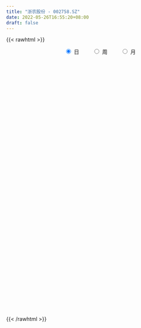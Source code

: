 ```yaml
---
title: "浙农股份 - 002758.SZ"
date: 2022-05-26T16:55:20+08:00
draft: false
---
```

{{< rawhtml >}}
    <div style="text-align: center">
        <label style="padding: 1rem;"><input style="margin-right: .5rem" type="radio" name="period" value="D" checked onclick="period_change(this)">日</label>
        <label style="padding: 1rem;"><input style="margin-right: .5rem" type="radio" name="period" value="W" onclick="period_change(this)">周</label>
        <label style="padding: 1rem;"><input style="margin-right: .5rem" type="radio" name="period" value="M" onclick="period_change(this)">月</label>
    </div>
    <div id="chart" style="height: 700px;"></div> 
    <script type="text/javascript">
        const D_v = [18778.76,11118.75,13529.25,14436.0,13490.98,14014.17,10384.17,12539.34,14719.59,11828.94,13927.94,13395.85,13827.97,14639.22,11335.96,14846.45,12091.5,9973.5,15945.08,88782.07,118888.2,46745.14,33089.63,24787.75,26919.25,24145.59,32121.93,28147.33,18639.57,15998.39,14614.0,12371.45,19962.18,16980.25,10426.4,11590.08,13397.0,12397.5,10372.83,13290.25,34579.99,22850.94,16666.0,16745.66,13263.0,9889.66,10604.36,11985.75,14143.06,17523.64,11101.25,16837.75,14225.62,10175.75,14435.5,18206.5,10240.5,10772.75,11567.5,9972.45,13176.25,13985.37,9116.5,8142.73,18538.5,12865.0,11255.0,9643.75,10078.5,9229.5,17425.5,13574.64,33331.81,21233.39,72172.57,42652.36,27157.58,32126.5,30038.55,23437.3,30818.55,35399.15,31123.1,25607.75,41651.52,24620.59,40399.18,28248.79,18794.43,21346.58,34744.78,40065.2,40411.65,17310.15,18825.86,12864.0,32944.44,23161.88,27012.75,25012.11,51007.86,34728.48,37867.2,22104.12,29507.5,30025.12,24515.0,17188.8,23979.0,28925.0,31100.25,22766.75,19714.87,17427.5,15588.25,16332.16,19044.0,22904.87,12065.37,15473.0,15353.25,15894.5,22072.0,18840.5,32048.75,23752.78,16056.53,14868.0,75869.67,29732.99,64631.21,32366.25,30650.6,24856.52,28572.0,26798.0,14049.0,28639.42,21395.55,14223.75,17312.12,33505.25,24260.25,39863.5,35805.75,18444.5,27352.5,35287.0,37271.12,23579.5,58888.0,58069.71,163613.28,83732.74,40696.02,57070.03,117545.69,117402.25,75756.96,49164.0,37277.5,36687.72,41491.25,29903.75,29141.36,24946.41,26855.95,57848.41,33131.17,32402.91,27725.75,16541.71,23450.58,24529.36,20107.52,65423.04,51462.66,32881.41,27760.5,40250.21,28156.36,27434.25,86143.02,60008.14,79283.47,322142.54,302159.77,503580.65,81994.9,753531.86,138670.27,150845.62,468070.67,429935.48,400314.98,563385.91,407320.36,264382.45,397371.28,275241.19,305605.29,274163.14,236175.25,188975.17,199027.62,152097.44,212610.77,474277.91,258158.44,187375.17,325362.19,296202.87,478256.04,349893.63,239717.49,194481.36,201817.93,160424.25,204074.31,282498.07,186786.95,251637.71,177301.51,164142.49,115857.74,148318.52,261777.56,254755.75,192503.81,154557.98,116878.39,121768.05,96260.75,103984.25,125846.65,114841.93,73090.38,101922.84,139821.74,96063.02,101459.4,238611.64,162751.62,85870.06,115404.13,99204.35,132495.77,185146.99,147176.06,81030.63]
const D_histogram = [0.0,0.0018826211,-0.0045580903,-0.0139914443,-0.0203834722,-0.0295037854,-0.0260041726,-0.0228619553,-0.0206817729,-0.0198035211,-0.0178595761,-0.0121754274,-0.0069252477,-0.0003238894,0.0017629772,0.003357431,0.0039712731,0.0026529035,-0.0017280043,0.0566609818,0.0510092,0.0328395165,0.0121687282,-0.0000793694,-0.0095969243,-0.0156058755,-0.0222560169,-0.0225269402,-0.0225630073,-0.0230367313,-0.0256219614,-0.0216786032,-0.0176296197,-0.0187919182,-0.0167350209,-0.0095391942,-0.0033069214,-0.0024649907,0.0000652737,0.002882787,0.0146605462,0.0237454702,0.021677737,0.0145932502,0.0066170089,0.0010375859,-0.0014730867,-0.003839885,-0.0085363887,-0.0246382784,-0.0310341837,-0.0475331415,-0.0476932509,-0.0413244508,-0.0311031329,-0.0119121165,-0.0008414743,0.0064755811,0.0084889232,0.0153494061,0.0171952411,0.0183147454,0.0195167469,0.0181102561,0.0202066795,0.0154082357,0.0122482364,0.0070620352,-0.0016910831,-0.0013681659,0.0071823315,0.0159578792,0.0294834972,0.0394665434,0.0491686008,0.0446721673,0.0377920549,0.0226724866,0.020360274,0.0197685021,0.0240700943,0.040092868,0.052320105,0.0556645632,0.0646264545,0.0605377342,0.0738725686,0.0685427962,0.0567429955,0.0477589092,0.0491980628,0.0506009597,0.0224361343,0.0046057389,-0.02943557,-0.0411534957,-0.0241316011,-0.0103551112,0.0026031667,0.0041525516,0.0048421438,0.0094128854,0.0225369629,0.0256046908,0.0368281826,0.0346223106,0.0246740743,0.0148055763,0.0029179283,-0.0198295905,-0.0526134441,-0.0541114859,-0.0479236821,-0.0537262789,-0.0538540591,-0.0439137649,-0.0395711746,-0.0465326914,-0.0511739389,-0.0546391256,-0.0494028761,-0.0369600987,-0.0256738537,-0.0233037483,-0.0017043484,0.00975938,0.0174379579,0.0184727486,0.0075888739,-0.0019158388,0.0186644484,0.026985736,0.0207438323,0.0241610563,0.0276546403,0.0175482059,0.0140854061,-0.0003801092,-0.0177918578,-0.0239715883,-0.0240090729,-0.0092910275,-0.0001147558,0.0165944452,0.0186042717,0.0169966436,0.014443554,0.0190569044,0.0272385901,0.0263168565,0.0203157901,0.0267156177,0.0826113636,0.1121667426,0.1240456741,0.1277689722,0.1635465061,0.1865342624,0.1583939469,0.1229342321,0.0768074049,0.0447447456,0.0262669128,0.0095544373,-0.0154080536,-0.0288815619,-0.0439545176,-0.0757322379,-0.0899764894,-0.1178063858,-0.1320024553,-0.1334171811,-0.1532459802,-0.1647205042,-0.1846598482,-0.1586608692,-0.1048699284,-0.0598528502,-0.017453099,0.0243141597,0.0353602868,0.0430839467,0.0737491301,0.0946818249,0.1216029683,0.2118541039,0.344881576,0.5058953253,0.6844293359,0.8662165894,0.7979464488,0.587468863,0.3537125721,0.2259415537,0.2263044196,0.1513673832,0.1285436489,-0.0189808025,-0.1954070296,-0.3272857421,-0.3833785571,-0.4755861636,-0.5462215915,-0.5549922089,-0.535387808,-0.4927005203,-0.3562498438,-0.2426759396,-0.2139353943,-0.1889698253,-0.1398067788,-0.0560377766,0.0719613988,0.0810485632,0.0570625509,0.0147505946,-0.0560085644,-0.1145956699,-0.1201014903,-0.0790110971,-0.09684289,-0.0713165681,-0.0491459321,-0.0837356205,-0.0906325244,-0.0847094235,-0.0421504721,-0.103208265,-0.1932280343,-0.3166628709,-0.3849261506,-0.3726716873,-0.3607973987,-0.3074800543,-0.2200703533,-0.1683414608,-0.1106721588,-0.0539649291,-0.0160266367,-0.0001009069,0.0286347475,0.086163962,0.0864143003,0.0754421588,0.0814517499,0.0893081879,0.111746681,0.0710563607,0.0814757778,0.0817164039]
const D_fast = [0.0,0.0023532764,-0.0052269576,-0.0181581727,-0.0296460686,-0.0461423281,-0.0491437585,-0.0517170301,-0.0547072909,-0.0587799193,-0.0613008684,-0.0586605765,-0.0551417087,-0.0486213227,-0.0460937118,-0.0436599003,-0.04205324,-0.0427083837,-0.0475212925,0.025032939,0.0321334572,0.0221736529,0.0045450466,-0.0077228933,-0.0196396793,-0.0295500994,-0.0417642451,-0.0476669034,-0.0533437223,-0.0595766291,-0.0685673495,-0.0700436422,-0.0704020636,-0.0762623417,-0.0783891996,-0.0735781715,-0.0681726289,-0.067946946,-0.0654003631,-0.061862153,-0.0464192573,-0.0313979658,-0.0280462648,-0.031482439,-0.0378044281,-0.0431244546,-0.0460033989,-0.0493301684,-0.0561607693,-0.0784222286,-0.0925766798,-0.120958923,-0.1330423452,-0.1370046577,-0.1345591231,-0.1183461358,-0.1074858622,-0.0985499115,-0.0944143386,-0.0837165042,-0.0775718589,-0.0718736683,-0.06579248,-0.0626714068,-0.0555233135,-0.0564696984,-0.0565676386,-0.059988331,-0.0691642201,-0.0691833444,-0.0588372641,-0.0460722466,-0.0251757543,-0.0053260722,0.0166681354,0.0233397438,0.025907645,0.0164561984,0.0192340543,0.0235844079,0.0339035237,0.0599495144,0.0852567776,0.1025173767,0.1276358816,0.1386815948,0.1704845713,0.1822904979,0.1846764462,0.1876320872,0.2013707565,0.2154238933,0.1928681014,0.1761891408,0.1347889393,0.1127826397,0.1237716341,0.1349593462,0.1485684158,0.1511559385,0.1530560667,0.1599800296,0.1787383478,0.1882072484,0.208637786,0.2150874916,0.2113077739,0.20514067,0.193982504,0.1662775876,0.1203403729,0.1053144597,0.099521343,0.0802871764,0.0666958815,0.0656577344,0.060107531,0.0415128414,0.0240781092,0.0069531411,-0.0001613284,0.0030414244,0.0079092058,0.0044533742,0.025626687,0.0395302604,0.0515683278,0.0572213056,0.0482346495,0.038250977,0.0634973763,0.0785650979,0.0775091522,0.0869666404,0.0973738844,0.0916545015,0.0917130533,0.0771525106,0.0552927976,0.0431201701,0.0370804172,0.0494757058,0.0586232885,0.0794811007,0.0861419952,0.088783528,0.0898413268,0.0992189034,0.1142102366,0.1198677172,0.1189455983,0.1320243303,0.2085729171,0.2661699818,0.3090603318,0.344725873,0.4213900334,0.4910113553,0.5024695265,0.4977433698,0.4708183938,0.4499419209,0.4380308163,0.42370695,0.3948924458,0.374198547,0.348136962,0.2974261821,0.2606878083,0.2034063154,0.1562096322,0.121440611,0.0633003169,0.0106456668,-0.0554586393,-0.0691248775,-0.0415514188,-0.0114975532,0.0265389233,0.074384722,0.0942709207,0.1127655673,0.1618680333,0.2064711843,0.2637930697,0.4070077313,0.6262555975,0.9137431781,1.2633845227,1.6617259235,1.7929423951,1.729332025,1.5840038772,1.5127182471,1.5696572179,1.5325620273,1.5418742053,1.3896045532,1.1643265688,0.9506264207,0.7986889665,0.587584819,0.3803939933,0.2328753236,0.1186327725,0.0381449302,0.0855331457,0.138438065,0.1136947617,0.0914178744,0.1056292263,0.1753887842,0.3213783093,0.3507276146,0.34100724,0.3023829323,0.2176216322,0.1303856093,0.0948544163,0.1161920352,0.0741495198,0.0818466997,0.0917308527,0.0362072591,0.0066522242,-0.0086020308,0.0234193025,-0.0634405566,-0.2017673345,-0.4043678888,-0.5688627062,-0.6497761647,-0.7281012258,-0.751653895,-0.7192617823,-0.7096182549,-0.6796169927,-0.6364009953,-0.602469362,-0.5865688589,-0.5506745176,-0.4716043127,-0.4497503993,-0.4418620011,-0.4154894726,-0.3853059875,-0.3349308242,-0.3578570544,-0.3270686928,-0.3063989657]
const D_slow = [0.0,0.0004706553,-0.0006688673,-0.0041667284,-0.0092625964,-0.0166385428,-0.0231395859,-0.0288550747,-0.034025518,-0.0389763982,-0.0434412923,-0.0464851491,-0.048216461,-0.0482974334,-0.0478566891,-0.0470173313,-0.046024513,-0.0453612872,-0.0457932882,-0.0316280428,-0.0188757428,-0.0106658637,-0.0076236816,-0.007643524,-0.010042755,-0.0139442239,-0.0195082281,-0.0251399632,-0.030780715,-0.0365398978,-0.0429453882,-0.048365039,-0.0527724439,-0.0574704235,-0.0616541787,-0.0640389772,-0.0648657076,-0.0654819553,-0.0654656368,-0.0647449401,-0.0610798035,-0.055143436,-0.0497240017,-0.0460756892,-0.044421437,-0.0441620405,-0.0445303122,-0.0454902834,-0.0476243806,-0.0537839502,-0.0615424961,-0.0734257815,-0.0853490942,-0.0956802069,-0.1034559902,-0.1064340193,-0.1066443879,-0.1050254926,-0.1029032618,-0.0990659103,-0.0947671,-0.0901884137,-0.0853092269,-0.0807816629,-0.075729993,-0.0718779341,-0.068815875,-0.0670503662,-0.067473137,-0.0678151785,-0.0660195956,-0.0620301258,-0.0546592515,-0.0447926156,-0.0325004654,-0.0213324236,-0.0118844099,-0.0062162882,-0.0011262197,0.0038159058,0.0098334294,0.0198566464,0.0329366726,0.0468528134,0.0630094271,0.0781438606,0.0966120027,0.1137477018,0.1279334507,0.139873178,0.1521726937,0.1648229336,0.1704319672,0.1715834019,0.1642245094,0.1539361355,0.1479032352,0.1453144574,0.1459652491,0.147003387,0.1482139229,0.1505671443,0.156201385,0.1626025577,0.1718096033,0.180465181,0.1866336996,0.1903350936,0.1910645757,0.1861071781,0.1729538171,0.1594259456,0.1474450251,0.1340134553,0.1205499406,0.1095714993,0.0996787057,0.0880455328,0.0752520481,0.0615922667,0.0492415477,0.040001523,0.0335830596,0.0277571225,0.0273310354,0.0297708804,0.0341303699,0.038748557,0.0406457755,0.0401668158,0.0448329279,0.0515793619,0.05676532,0.062805584,0.0697192441,0.0741062956,0.0776276471,0.0775326198,0.0730846554,0.0670917583,0.0610894901,0.0587667332,0.0587380443,0.0628866556,0.0675377235,0.0717868844,0.0753977729,0.080161999,0.0869716465,0.0935508606,0.0986298082,0.1053087126,0.1259615535,0.1540032392,0.1850146577,0.2169569007,0.2578435273,0.3044770929,0.3440755796,0.3748091376,0.3940109889,0.4051971753,0.4117639035,0.4141525128,0.4103004994,0.4030801089,0.3920914795,0.37315842,0.3506642977,0.3212127012,0.2882120874,0.2548577921,0.2165462971,0.175366171,0.129201209,0.0895359917,0.0633185096,0.048355297,0.0439920223,0.0500705622,0.0589106339,0.0696816206,0.0881189031,0.1117893594,0.1421901014,0.1951536274,0.2813740214,0.4078478528,0.5789551867,0.7955093341,0.9949959463,1.141863162,1.2302913051,1.2867766935,1.3433527984,1.3811946442,1.4133305564,1.4085853558,1.3597335984,1.2779121628,1.1820675236,1.0631709827,0.9266155848,0.7878675326,0.6540205806,0.5308454505,0.4417829895,0.3811140046,0.327630156,0.2803876997,0.245436005,0.2314265609,0.2494169106,0.2696790514,0.2839446891,0.2876323377,0.2736301966,0.2449812792,0.2149559066,0.1952031323,0.1709924098,0.1531632678,0.1408767848,0.1199428796,0.0972847485,0.0761073927,0.0655697746,0.0397677084,-0.0085393002,-0.0877050179,-0.1839365556,-0.2771044774,-0.3673038271,-0.4441738407,-0.499191429,-0.5412767942,-0.5689448339,-0.5824360662,-0.5864427253,-0.586467952,-0.5793092652,-0.5577682747,-0.5361646996,-0.5173041599,-0.4969412224,-0.4746141755,-0.4466775052,-0.428913415,-0.4085444706,-0.3881153696]
const D_data = [['2021-05-17', 9.8862, 9.8076, 9.7782, 9.9745],['2021-05-18', 9.8076, 9.8371, 9.7389, 9.896],['2021-05-19', 9.8174, 9.7193, 9.7193, 9.8273],['2021-05-20', 9.6702, 9.6309, 9.6211, 9.7193],['2021-05-21', 9.6309, 9.6113, 9.5426, 9.6898],['2021-05-24', 9.6996, 9.5131, 9.4444, 9.6996],['2021-05-25', 9.5524, 9.6309, 9.5327, 9.6309],['2021-05-26', 9.6015, 9.6211, 9.572, 9.6702],['2021-05-27', 9.6211, 9.6015, 9.5818, 9.6407],['2021-05-28', 9.6015, 9.572, 9.5426, 9.6309],['2021-05-31', 9.6604, 9.572, 9.5131, 9.6604],['2021-06-01', 9.572, 9.6211, 9.5229, 9.6505],['2021-06-02', 9.6505, 9.6309, 9.5916, 9.6604],['2021-06-03', 9.6211, 9.6702, 9.6113, 9.6898],['2021-06-04', 9.6702, 9.6309, 9.572, 9.68],['2021-06-07', 9.72, 9.63, 9.61, 9.72],['2021-06-08', 9.65, 9.62, 9.6, 9.69],['2021-06-09', 9.61, 9.59, 9.59, 9.64],['2021-06-10', 9.6, 9.53, 9.5, 9.62],['2021-06-11', 10.01, 10.48, 10.0, 10.48],['2021-06-15', 10.74, 9.86, 9.82, 10.74],['2021-06-16', 9.78, 9.67, 9.61, 9.87],['2021-06-17', 9.65, 9.55, 9.54, 9.7],['2021-06-18', 9.55, 9.57, 9.46, 9.65],['2021-06-21', 9.57, 9.54, 9.5, 9.66],['2021-06-22', 9.5, 9.53, 9.48, 9.62],['2021-06-23', 9.55, 9.47, 9.39, 9.57],['2021-06-24', 9.46, 9.51, 9.37, 9.53],['2021-06-25', 9.5, 9.49, 9.4, 9.51],['2021-06-28', 9.48, 9.46, 9.44, 9.51],['2021-06-29', 9.45, 9.4, 9.37, 9.48],['2021-06-30', 9.44, 9.46, 9.4, 9.48],['2021-07-01', 9.47, 9.46, 9.38, 9.53],['2021-07-02', 9.41, 9.38, 9.36, 9.51],['2021-07-05', 9.38, 9.4, 9.35, 9.44],['2021-07-06', 9.36, 9.47, 9.36, 9.47],['2021-07-07', 9.46, 9.48, 9.44, 9.51],['2021-07-08', 9.5, 9.42, 9.39, 9.5],['2021-07-09', 9.38, 9.44, 9.35, 9.46],['2021-07-12', 9.43, 9.45, 9.39, 9.48],['2021-07-13', 9.56, 9.6, 9.54, 9.75],['2021-07-14', 9.52, 9.63, 9.45, 9.63],['2021-07-15', 9.62, 9.52, 9.51, 9.67],['2021-07-16', 9.53, 9.44, 9.42, 9.59],['2021-07-19', 9.47, 9.39, 9.37, 9.48],['2021-07-20', 9.38, 9.38, 9.34, 9.42],['2021-07-21', 9.36, 9.39, 9.36, 9.45],['2021-07-22', 9.39, 9.37, 9.33, 9.4],['2021-07-23', 9.37, 9.31, 9.3, 9.42],['2021-07-26', 9.33, 9.09, 9.04, 9.36],['2021-07-27', 9.1, 9.12, 9.08, 9.33],['2021-07-28', 9.1, 8.89, 8.76, 9.12],['2021-07-29', 8.89, 9.0, 8.88, 9.09],['2021-07-30', 9.0, 9.05, 8.89, 9.08],['2021-08-02', 9.06, 9.1, 8.97, 9.18],['2021-08-03', 9.12, 9.26, 9.11, 9.34],['2021-08-04', 9.35, 9.22, 9.19, 9.35],['2021-08-05', 9.25, 9.21, 9.15, 9.28],['2021-08-06', 9.21, 9.16, 9.04, 9.27],['2021-08-09', 9.16, 9.24, 9.12, 9.28],['2021-08-10', 9.28, 9.2, 9.17, 9.28],['2021-08-11', 9.19, 9.2, 9.15, 9.26],['2021-08-12', 9.19, 9.21, 9.1, 9.26],['2021-08-13', 9.21, 9.18, 9.13, 9.24],['2021-08-16', 9.2, 9.23, 9.11, 9.39],['2021-08-17', 9.23, 9.14, 9.13, 9.29],['2021-08-18', 9.24, 9.14, 8.93, 9.25],['2021-08-19', 9.08, 9.09, 9.06, 9.2],['2021-08-20', 9.06, 9.0, 8.97, 9.15],['2021-08-23', 9.02, 9.08, 8.98, 9.12],['2021-08-24', 9.09, 9.2, 9.08, 9.23],['2021-08-25', 9.2, 9.25, 9.18, 9.35],['2021-08-26', 9.26, 9.38, 9.18, 9.46],['2021-08-27', 9.48, 9.42, 9.36, 9.48],['2021-08-30', 9.55, 9.5, 9.32, 10.25],['2021-08-31', 9.48, 9.37, 9.32, 9.7],['2021-09-01', 9.4, 9.34, 9.25, 9.41],['2021-09-02', 9.36, 9.2, 9.19, 9.39],['2021-09-03', 9.25, 9.33, 9.21, 9.36],['2021-09-06', 9.35, 9.36, 9.26, 9.43],['2021-09-07', 9.36, 9.45, 9.3, 9.48],['2021-09-08', 9.46, 9.68, 9.42, 9.72],['2021-09-09', 9.69, 9.75, 9.66, 9.83],['2021-09-10', 9.71, 9.73, 9.64, 9.79],['2021-09-13', 9.73, 9.89, 9.73, 10.09],['2021-09-14', 9.89, 9.8, 9.77, 9.98],['2021-09-15', 9.8, 10.11, 9.7, 10.18],['2021-09-16', 10.09, 9.97, 9.9, 10.22],['2021-09-17', 10.09, 9.91, 9.8, 10.09],['2021-09-22', 9.81, 9.95, 9.78, 10.07],['2021-09-23', 9.95, 10.12, 9.95, 10.18],['2021-09-24', 10.18, 10.19, 9.94, 10.28],['2021-09-27', 10.1, 9.8, 9.66, 10.22],['2021-09-28', 9.79, 9.84, 9.7, 9.92],['2021-09-29', 9.83, 9.51, 9.51, 9.88],['2021-09-30', 9.51, 9.66, 9.51, 9.72],['2021-10-08', 9.67, 10.03, 9.66, 10.08],['2021-10-11', 10.12, 10.08, 9.93, 10.15],['2021-10-12', 10.07, 10.16, 9.96, 10.2],['2021-10-13', 9.96, 10.08, 9.93, 10.12],['2021-10-14', 10.38, 10.1, 10.09, 10.49],['2021-10-15', 10.05, 10.19, 9.98, 10.42],['2021-10-18', 10.08, 10.38, 10.03, 10.44],['2021-10-19', 10.36, 10.34, 10.26, 10.43],['2021-10-20', 10.34, 10.53, 10.27, 10.53],['2021-10-21', 10.49, 10.44, 10.34, 10.62],['2021-10-22', 10.45, 10.36, 10.25, 10.51],['2021-10-25', 10.38, 10.35, 10.17, 10.39],['2021-10-26', 10.45, 10.3, 10.19, 10.45],['2021-10-27', 10.3, 10.09, 10.0, 10.34],['2021-10-28', 10.12, 9.81, 9.74, 10.25],['2021-10-29', 9.81, 10.09, 9.79, 10.1],['2021-11-01', 10.12, 10.18, 10.04, 10.27],['2021-11-02', 10.25, 10.01, 9.9, 10.27],['2021-11-03', 10.11, 10.04, 9.98, 10.15],['2021-11-04', 10.09, 10.17, 10.03, 10.2],['2021-11-05', 10.09, 10.12, 9.99, 10.24],['2021-11-08', 10.11, 9.95, 9.8, 10.18],['2021-11-09', 9.94, 9.92, 9.86, 10.0],['2021-11-10', 9.92, 9.88, 9.79, 9.94],['2021-11-11', 9.88, 9.96, 9.83, 9.98],['2021-11-12', 9.95, 10.07, 9.92, 10.08],['2021-11-15', 10.06, 10.1, 9.97, 10.15],['2021-11-16', 10.13, 10.01, 9.94, 10.14],['2021-11-17', 9.97, 10.31, 9.92, 10.31],['2021-11-18', 10.32, 10.28, 10.21, 10.37],['2021-11-19', 10.23, 10.3, 10.21, 10.35],['2021-11-22', 10.3, 10.26, 10.2, 10.35],['2021-11-23', 10.37, 10.1, 10.08, 10.88],['2021-11-24', 10.05, 10.07, 10.0, 10.18],['2021-11-25', 10.1, 10.49, 9.99, 10.55],['2021-11-26', 10.54, 10.44, 10.4, 10.57],['2021-11-29', 10.37, 10.29, 10.25, 10.48],['2021-11-30', 10.27, 10.43, 10.24, 10.46],['2021-12-01', 10.43, 10.48, 10.32, 10.53],['2021-12-02', 10.52, 10.32, 10.3, 10.52],['2021-12-03', 10.26, 10.39, 10.25, 10.4],['2021-12-06', 10.34, 10.22, 10.15, 10.43],['2021-12-07', 10.25, 10.1, 10.03, 10.27],['2021-12-08', 10.2, 10.17, 10.03, 10.23],['2021-12-09', 10.2, 10.22, 10.12, 10.29],['2021-12-10', 10.2, 10.44, 10.14, 10.48],['2021-12-13', 10.45, 10.44, 10.4, 10.53],['2021-12-14', 10.47, 10.62, 10.4, 10.71],['2021-12-15', 10.68, 10.51, 10.46, 10.77],['2021-12-16', 10.47, 10.49, 10.41, 10.59],['2021-12-17', 10.49, 10.49, 10.4, 10.64],['2021-12-20', 10.49, 10.61, 10.44, 10.68],['2021-12-21', 10.59, 10.72, 10.54, 10.75],['2021-12-22', 10.7, 10.66, 10.63, 10.79],['2021-12-23', 10.69, 10.61, 10.58, 10.98],['2021-12-24', 10.95, 10.8, 10.53, 10.97],['2021-12-27', 10.76, 11.65, 10.76, 11.8],['2021-12-28', 11.66, 11.65, 11.51, 11.78],['2021-12-29', 11.7, 11.66, 11.53, 11.73],['2021-12-30', 11.66, 11.73, 11.6, 11.99],['2021-12-31', 11.83, 12.39, 11.64, 12.47],['2022-01-04', 12.75, 12.57, 12.1, 12.9],['2022-01-05', 12.34, 12.1, 11.98, 12.65],['2022-01-06', 12.17, 12.0, 11.92, 12.35],['2022-01-07', 11.98, 11.78, 11.72, 12.08],['2022-01-10', 11.77, 11.85, 11.7, 11.97],['2022-01-11', 11.88, 11.97, 11.85, 12.09],['2022-01-12', 12.09, 11.97, 11.9, 12.17],['2022-01-13', 11.98, 11.81, 11.71, 12.09],['2022-01-14', 11.71, 11.89, 11.71, 11.99],['2022-01-17', 11.89, 11.82, 11.8, 12.19],['2022-01-18', 11.89, 11.49, 11.44, 11.92],['2022-01-19', 11.54, 11.57, 11.34, 11.62],['2022-01-20', 11.61, 11.25, 11.22, 11.62],['2022-01-21', 11.24, 11.25, 11.0, 11.38],['2022-01-24', 11.17, 11.3, 11.1, 11.39],['2022-01-25', 11.22, 10.93, 10.91, 11.36],['2022-01-26', 10.92, 10.85, 10.74, 11.02],['2022-01-27', 10.88, 10.54, 10.5, 10.88],['2022-01-28', 11.04, 11.01, 10.59, 11.25],['2022-02-07', 11.14, 11.48, 11.12, 11.63],['2022-02-08', 11.54, 11.58, 11.31, 11.6],['2022-02-09', 11.58, 11.76, 11.47, 11.8],['2022-02-10', 11.76, 11.99, 11.7, 12.18],['2022-02-11', 11.9, 11.78, 11.67, 11.95],['2022-02-14', 11.86, 11.83, 11.78, 12.09],['2022-02-15', 11.84, 12.28, 11.68, 12.9],['2022-02-16', 12.3, 12.38, 11.91, 12.46],['2022-02-17', 12.25, 12.69, 12.22, 13.3],['2022-02-18', 12.53, 13.96, 12.4, 13.96],['2022-02-21', 13.27, 15.36, 13.26, 15.36],['2022-02-22', 16.1, 16.9, 15.42, 16.9],['2022-02-23', 18.59, 18.59, 18.59, 18.59],['2022-02-24', 18.62, 20.33, 18.31, 20.45],['2022-02-25', 18.3, 18.3, 18.3, 18.87],['2022-02-28', 16.47, 16.47, 16.47, 17.0],['2022-03-01', 15.01, 15.52, 15.01, 15.96],['2022-03-02', 15.11, 16.28, 15.07, 16.87],['2022-03-03', 16.16, 17.91, 16.02, 17.91],['2022-03-04', 18.3, 17.11, 16.85, 19.45],['2022-03-07', 17.0, 17.81, 16.7, 18.32],['2022-03-08', 16.95, 16.03, 16.03, 16.95],['2022-03-09', 15.2, 14.9, 14.43, 15.69],['2022-03-10', 15.0, 14.6, 14.16, 15.0],['2022-03-11', 14.6, 14.93, 14.33, 15.43],['2022-03-14', 14.5, 13.89, 13.8, 15.1],['2022-03-15', 13.61, 13.45, 13.27, 14.09],['2022-03-16', 13.65, 13.69, 13.05, 13.8],['2022-03-17', 13.64, 13.74, 13.6, 14.07],['2022-03-18', 13.78, 13.87, 13.68, 14.19],['2022-03-21', 14.52, 15.26, 14.52, 15.26],['2022-03-22', 15.98, 15.47, 14.78, 16.48],['2022-03-23', 15.15, 14.66, 14.58, 15.3],['2022-03-24', 14.85, 14.64, 14.56, 15.21],['2022-03-25', 14.78, 15.05, 14.56, 15.96],['2022-03-28', 15.0, 15.8, 14.98, 16.15],['2022-03-29', 15.66, 16.97, 15.08, 17.38],['2022-03-30', 16.08, 15.95, 15.61, 16.38],['2022-03-31', 15.88, 15.59, 15.23, 16.04],['2022-04-01', 15.86, 15.25, 15.25, 16.04],['2022-04-06', 14.91, 14.61, 14.22, 14.91],['2022-04-07', 14.62, 14.38, 14.28, 14.87],['2022-04-08', 14.35, 14.81, 13.93, 14.97],['2022-04-11', 14.98, 15.44, 14.83, 15.99],['2022-04-12', 15.01, 14.72, 14.41, 15.05],['2022-04-13', 14.62, 15.24, 14.43, 15.72],['2022-04-14', 15.35, 15.3, 14.44, 15.4],['2022-04-15', 15.3, 14.52, 14.48, 15.3],['2022-04-18', 14.29, 14.7, 13.71, 14.78],['2022-04-19', 14.55, 14.8, 14.33, 15.18],['2022-04-20', 14.76, 15.35, 14.63, 15.7],['2022-04-21', 15.36, 13.95, 13.9, 15.9],['2022-04-22', 13.44, 13.06, 12.86, 13.61],['2022-04-25', 12.79, 11.85, 11.8, 12.9],['2022-04-26', 11.85, 11.72, 11.58, 12.29],['2022-04-27', 11.8, 12.24, 11.33, 12.24],['2022-04-28', 12.17, 11.96, 11.62, 12.41],['2022-04-29', 12.0, 12.33, 11.91, 12.37],['2022-05-05', 12.35, 12.86, 12.15, 13.03],['2022-05-06', 12.5, 12.56, 12.39, 13.02],['2022-05-09', 12.45, 12.74, 12.35, 12.81],['2022-05-10', 12.61, 12.89, 12.21, 12.91],['2022-05-11', 12.9, 12.8, 12.71, 13.15],['2022-05-12', 12.83, 12.58, 12.32, 12.96],['2022-05-13', 12.62, 12.79, 12.52, 12.87],['2022-05-16', 13.24, 13.35, 12.82, 13.49],['2022-05-17', 13.36, 12.78, 12.51, 13.38],['2022-05-18', 12.53, 12.6, 12.49, 12.8],['2022-05-19', 12.33, 12.79, 12.26, 12.9],['2022-05-20', 12.78, 12.85, 12.71, 12.9],['2022-05-23', 12.86, 13.13, 12.81, 13.32],['2022-05-24', 13.3, 12.3, 12.3, 13.43],['2022-05-25', 12.22, 12.86, 12.21, 13.09],['2022-05-26', 12.92, 12.77, 12.53, 13.07]]
const W_v = [63310.18,68935.35,237513.09,103611.12,81576.62,81747.08,69952.93,76361.83,132310.31,80191.02,81470.85,74382.85,46355.81,53813.39,108111.66,56539.42,53852.32,55537.7,56929.67,52733.79,64568.24,40878.68,33822.09,27693.94,52248.91,64945.46,90687.09,83304.74,56720.18,74313.14,78457.59,97348.54,33708.08,21864.25,68910.51,125786.33,77678.68,94833.45,222564.17,406530.36,371253.8199999999,193689.64,136235.92,114072.63,341498.89,225094.68,209525.82,1160424.3600000001,509302.5499999999,492370.58,212698.54,171898.83,174047.34,310987.72,152958.7,204025.62,92968.86,75975.85,72334.24,60670.46,66441.94,78054.99,54496.46,55152.85,37977.68,134531.6,139059.26,94572.09,86304.65,90844.24,119905.73,131261.19,69885.73,94909.69,58158.13,53012.07,48693.45,25920.46,40168.52,41111.17,77847.66,55812.81,80758.28,128841.65,434842.13,232761.9,326601.26,134513.28,146509.47,167535.13,722170.21,123358.28,274123.65,177052.22,123373.23,122459.46,63082.25,79060.0,84066.18,95627.8,86632.92,97768.45,68021.96,46786.6,100090.25,58620.16,48115.76,71728.2,120078.33,593833.25,232149.24,885400.3300000001,557408.63,40323.84,249246.12,205650.28,175742.49,181930.38,104917.53,90420.0,140307.85,86738.32,79218.19,104286.41,128906.85,122600.25,119812.27,127912.95,124823.89,190370.56,301336.58,146838.56,203367.74,311254.53,282193.32,223667.57,99091.26,104808.63,62947.2,60779.04,149596.81,152314.95,61492.78,52999.51,141102.34,178884.85,163347.9,298734.43,354672.85,220799.66,78755.82,135112.26,328095.91,383572.19,167713.51,165712.99,198703.43,94856.19,83673.74,172695.85,367769.91,142927.49,62074.25,70546.27,46030.28,10849.45,70215.46,79974.51,114749.54,66044.66,72805.3,128726.76,174536.3,101282.33,65450.24,196048.96,111471.23,70789.14,205497.85,210731.35,62500.76,65767.04,72567.45,34173.67,33325.39,110669.08,61453.5,63087.09,58497.5,50078.21,42976.85,29037.23,99917.02,109331.51,327003.71,72773.94,107190.86,71353.74,63486.21,67126.94,141638.6,223510.72,129973.67,79926.27,58183.81,104132.84,59885.83,69864.01,65222.75,54393.3,62380.75,94794.84,204147.56,146385.85,153714.51,96156.56,89411.66,32944.44,160923.08,144018.94,123959.8,88106.78,81690.99,112770.56,217468.12,124926.12,115076.09,145726.5,213095.33,462657.7600000001,279600.71,162170.49,177964.19,150052.21,180511.14,575011.4199999999,1779937.4500000002,2012552.6600000001,1649920.5700000001,1050438.6200000001,1457784.4799999997,1558551.3900000001,566316.49,1062366.73,973213.3800000001,593449.4199999999,240688.58,512357.38,701841.7999999999,545849.45]
const W_histogram = [0.0,0.0128528775,0.0098034695,-0.0795483785,-0.1208503808,-0.1387784707,-0.1493580696,-0.1128404061,-0.0698646655,-0.0218842667,0.0065820947,0.0139711487,0.0120059486,-0.0024730434,0.0371512058,0.021649489,-0.0062300072,-0.0697608557,-0.0695550697,-0.116733907,-0.1957744519,-0.2192240285,-0.2232300026,-0.2131050181,-0.2516805601,-0.2453816332,-0.1942047912,-0.164862333,-0.1497614013,-0.1305715348,-0.1866125248,-0.2631948943,-0.2776851611,-0.2506394974,-0.1861662095,-0.0969137142,-0.0345148066,-0.0208958346,0.1456347664,0.2215198047,0.2844425515,0.2465874159,0.2234553869,0.1815049775,0.2089214054,0.2260950548,0.2693394666,0.2995338469,0.3044902483,0.2606121616,0.1483796579,0.0931716632,0.0245992289,0.0504444491,0.0606405991,0.0400104327,-0.0297811095,-0.0631546273,-0.122364949,-0.1376653419,-0.1385146698,-0.1435009957,-0.1375496303,-0.1148749982,-0.1029904359,-0.0939430788,-0.1504327643,-0.1552998659,-0.1241258191,-0.0908201745,-0.0077801032,0.0429062948,0.0785810607,0.0892299586,0.0698702679,0.0572229208,0.0382110393,0.0432484234,0.0562129637,0.0671735622,0.0699856678,0.0612251245,0.0979250688,0.1326175153,0.2705765015,0.309448229,0.4042969499,0.4334022081,0.4588582914,0.5406820756,0.4359214463,0.3185797557,0.2370107996,0.1421344411,0.0448049455,-0.010229027,-0.0907087447,-0.1368970384,-0.1515517266,-0.162750344,-0.1571358833,-0.1521194859,-0.162327533,-0.1606363427,-0.1524602996,-0.1527388527,-0.1536014934,-0.1301714432,-0.1048848224,-0.0179306247,0.0533868045,0.2311160876,0.1925717987,0.1401323862,0.1585561421,0.1223954393,0.1363848781,0.0998807486,0.0489665519,0.0083809967,-0.0074509103,-0.0249620467,-0.0462841687,-0.0625494886,-0.0541199426,-0.037371927,-0.0130885343,-0.0008840038,-0.008088037,-0.0077752023,-0.0139432367,-0.0499515696,-0.023649108,-0.0137401255,0.0308182627,-0.0309879636,-0.0671762705,-0.081530651,-0.0887219291,-0.0852475105,-0.0489489266,-0.0336838996,-0.0285924107,-0.0145204883,0.0194025691,0.0210152657,0.0557551271,0.1615577767,0.1531178008,0.1201615392,0.0638859702,0.0283840595,0.0477893077,0.0372142907,0.0189625515,0.0218739552,0.0058940266,-0.0167180889,-0.0334887335,-0.0443917587,-0.0390359651,-0.0637842677,-0.0746304191,-0.0866754686,-0.119319915,-0.1234148273,-0.1009827433,-0.0778988785,-0.0410353904,-0.0236860412,-0.0150326173,0.0196981273,0.0338211407,0.041734293,0.0276954258,0.0544579105,0.0413598292,0.0326903301,0.0133919267,-0.0404073937,-0.0941245726,-0.1334832133,-0.146432897,-0.1599926346,-0.1465408582,-0.1278065374,-0.1077092152,-0.1145030698,-0.1074637891,-0.0899956251,-0.0767271859,-0.062227456,-0.0400501453,0.0040305426,-0.0100222343,-0.0409581261,-0.0462994264,-0.0634076509,-0.0711889406,-0.0662872316,-0.0031132205,-0.0189815021,-0.0305481963,-0.0406572981,-0.0383812042,-0.0322032076,-0.0321263334,-0.0441006283,-0.0392876003,-0.0298589557,-0.0307270755,0.0003571322,0.0172911316,0.0556995917,0.091387556,0.12967302,0.1155917003,0.1265985019,0.139062804,0.1521084643,0.1364081755,0.1223479152,0.1046683863,0.1032775455,0.1061900688,0.0992797933,0.0927305136,0.0865394715,0.0972928621,0.1995678439,0.2129916465,0.2154848204,0.1626418103,0.1030416419,0.1065515447,0.239173676,0.5830696082,0.6871196582,0.5706389085,0.3922150211,0.3263772798,0.2712724865,0.1843219916,0.091121859,-0.0759840722,-0.2338926796,-0.3159607064,-0.3454710467,-0.3505538709,-0.3481950409]
const W_fast = [0.0,0.0160660969,0.0154675563,-0.0937713864,-0.1652859839,-0.2179086914,-0.2658278077,-0.2575202457,-0.2320106716,-0.1895013395,-0.1593894543,-0.1485076132,-0.1474713261,-0.1625685789,-0.1136565283,-0.1237458729,-0.1531828708,-0.2341539333,-0.2513369147,-0.3276992287,-0.4556833867,-0.5339389704,-0.5937524452,-0.6369037152,-0.7383993972,-0.7934458786,-0.7908202344,-0.8026933595,-0.8250327781,-0.8384857953,-0.9411799165,-1.0835610095,-1.1674725667,-1.2030867773,-1.1851550418,-1.120130975,-1.0663607691,-1.0579657557,-0.8550264631,-0.7237614736,-0.589728089,-0.5659363707,-0.5332045529,-0.5297787179,-0.4501319387,-0.3764345255,-0.2658552471,-0.160777405,-0.0796984415,-0.0584234879,-0.1335610771,-0.165476156,-0.2278987831,-0.1894424506,-0.1640861508,-0.1747137091,-0.2519505287,-0.3011127033,-0.3909142622,-0.4406309906,-0.4761089859,-0.5169705607,-0.545406603,-0.5514507204,-0.5653137671,-0.5797521796,-0.6738500563,-0.7175421243,-0.7173995323,-0.7067989313,-0.6257038858,-0.5642909141,-0.5089708831,-0.4760144954,-0.4779066192,-0.4762482361,-0.4857073578,-0.4698578679,-0.4428400867,-0.4150860975,-0.394777575,-0.3882318372,-0.3270506256,-0.2592038003,-0.0536006888,0.062633096,0.2585560544,0.3960118645,0.5361825207,0.7531768238,0.7573965561,0.7196998044,0.6973835482,0.6380408,0.5519125408,0.4943213116,0.3911644077,0.3107518544,0.2582092345,0.2063230311,0.1726535209,0.1396400469,0.0888501166,0.0503822212,0.0204431894,-0.0180200769,-0.0572830909,-0.0663959015,-0.0673304864,0.0151410553,0.0998051855,0.3353134906,0.3449121513,0.3275058354,0.3855686268,0.3800067838,0.4280924421,0.4165584998,0.3778859411,0.339395635,0.3217010005,0.2979493524,0.2650561882,0.2331534961,0.2280530565,0.2354580904,0.2564693495,0.268452879,0.2592268365,0.2575958707,0.2479420271,0.1994458018,0.2198359864,0.2263099376,0.2785728914,0.2090196742,0.1560372997,0.1213002565,0.091928496,0.074091037,0.0981523893,0.1049964414,0.1029398277,0.113381628,0.1521553276,0.1590218407,0.2077004838,0.3538925776,0.3837320519,0.3808161751,0.3405120986,0.3121062028,0.3434587779,0.3421873336,0.3286762323,0.3370561247,0.3225497028,0.2957580651,0.2706152371,0.2486142723,0.2442110745,0.2035167051,0.1740129489,0.1402990322,0.0778246071,0.042875988,0.0400623862,0.0436715314,0.0702761718,0.0817040107,0.0865992803,0.1262545568,0.1488328553,0.1671795809,0.1600645702,0.2004415324,0.1976834085,0.1971864919,0.1812360701,0.1173349013,0.0400865793,-0.0326428648,-0.0822007727,-0.1357586689,-0.1589421071,-0.1721594206,-0.1789894022,-0.2144090243,-0.2342356908,-0.2392664331,-0.2451797904,-0.2462369245,-0.2340721501,-0.1889838266,-0.205542162,-0.2467175853,-0.2636337422,-0.2965938795,-0.3221724043,-0.3338425033,-0.2714467973,-0.2920604544,-0.3112641977,-0.331537624,-0.3388568312,-0.3407296364,-0.3486843456,-0.3716837975,-0.3766926696,-0.374728764,-0.3832786526,-0.3521051619,-0.3308483796,-0.2785150216,-0.2199801682,-0.1492764493,-0.1344598438,-0.0918034168,-0.0445734138,0.0064993626,0.0249011178,0.0414278362,0.0499154039,0.0743439494,0.1038039899,0.1217136628,0.1383470115,0.1537908373,0.1888674434,0.3410343862,0.4077061004,0.4640704794,0.4518879219,0.418048164,0.448195953,0.6406115033,1.1302748375,1.4061048021,1.4322837795,1.3519136474,1.367670226,1.3803835543,1.3395135573,1.2690938895,1.0829919402,0.8666101629,0.7055519595,0.5896738576,0.4969525657,0.4122626353]
const W_slow = [0.0,0.0032132194,0.0056640868,-0.0142230079,-0.0444356031,-0.0791302208,-0.1164697381,-0.1446798397,-0.1621460061,-0.1676170727,-0.1659715491,-0.1624787619,-0.1594772747,-0.1600955356,-0.1508077341,-0.1453953619,-0.1469528637,-0.1643930776,-0.181781845,-0.2109653218,-0.2599089347,-0.3147149419,-0.3705224425,-0.4237986971,-0.4867188371,-0.5480642454,-0.5966154432,-0.6378310265,-0.6752713768,-0.7079142605,-0.7545673917,-0.8203661153,-0.8897874055,-0.9524472799,-0.9989888323,-1.0232172608,-1.0318459625,-1.0370699211,-1.0006612295,-0.9452812783,-0.8741706405,-0.8125237865,-0.7566599398,-0.7112836954,-0.6590533441,-0.6025295804,-0.5351947137,-0.460311252,-0.3841886899,-0.3190356495,-0.281940735,-0.2586478192,-0.252498012,-0.2398868997,-0.2247267499,-0.2147241418,-0.2221694191,-0.237958076,-0.2685493132,-0.3029656487,-0.3375943161,-0.3734695651,-0.4078569727,-0.4365757222,-0.4623233312,-0.4858091009,-0.523417292,-0.5622422584,-0.5932737132,-0.6159787568,-0.6179237826,-0.6071972089,-0.5875519437,-0.5652444541,-0.5477768871,-0.5334711569,-0.5239183971,-0.5131062912,-0.4990530503,-0.4822596598,-0.4647632428,-0.4494569617,-0.4249756945,-0.3918213156,-0.3241771903,-0.246815133,-0.1457408955,-0.0373903435,0.0773242293,0.2124947482,0.3214751098,0.4011200487,0.4603727486,0.4959063589,0.5071075953,0.5045503385,0.4818731524,0.4476488928,0.4097609611,0.3690733751,0.3297894043,0.2917595328,0.2511776496,0.2110185639,0.172903489,0.1347187758,0.0963184025,0.0637755417,0.0375543361,0.0330716799,0.046418381,0.1041974029,0.1523403526,0.1873734492,0.2270124847,0.2576113445,0.291707564,0.3166777512,0.3289193892,0.3310146383,0.3291519108,0.3229113991,0.3113403569,0.2957029848,0.2821729991,0.2728300174,0.2695578838,0.2693368828,0.2673148736,0.265371073,0.2618852638,0.2493973714,0.2434850944,0.240050063,0.2477546287,0.2400076378,0.2232135702,0.2028309075,0.1806504252,0.1593385475,0.1471013159,0.138680341,0.1315322383,0.1279021162,0.1327527585,0.138006575,0.1519453567,0.1923348009,0.2306142511,0.2606546359,0.2766261284,0.2837221433,0.2956694702,0.3049730429,0.3097136808,0.3151821696,0.3166556762,0.312476154,0.3041039706,0.293006031,0.2832470397,0.2673009728,0.248643368,0.2269745008,0.1971445221,0.1662908153,0.1410451294,0.1215704098,0.1113115622,0.1053900519,0.1016318976,0.1065564294,0.1150117146,0.1254452879,0.1323691443,0.145983622,0.1563235793,0.1644961618,0.1678441434,0.157742295,0.1342111519,0.1008403485,0.0642321243,0.0242339657,-0.0124012489,-0.0443528832,-0.071280187,-0.0999059545,-0.1267719017,-0.149270808,-0.1684526045,-0.1840094685,-0.1940220048,-0.1930143692,-0.1955199277,-0.2057594592,-0.2173343158,-0.2331862286,-0.2509834637,-0.2675552716,-0.2683335768,-0.2730789523,-0.2807160014,-0.2908803259,-0.3004756269,-0.3085264288,-0.3165580122,-0.3275831692,-0.3374050693,-0.3448698082,-0.3525515771,-0.3524622941,-0.3481395112,-0.3342146133,-0.3113677242,-0.2789494692,-0.2500515442,-0.2184019187,-0.1836362177,-0.1456091016,-0.1115070578,-0.080920079,-0.0547529824,-0.028933596,-0.0023860788,0.0224338695,0.0456164979,0.0672513658,0.0915745813,0.1414665423,0.1947144539,0.248585659,0.2892461116,0.3150065221,0.3416444082,0.4014378273,0.5472052293,0.7189851439,0.861644871,0.9596986263,1.0412929462,1.1091110678,1.1551915657,1.1779720305,1.1589760124,1.1005028425,1.0215126659,0.9351449042,0.8475064365,0.7604576763]
const W_data = [['2017-06-30', 14.1979, 13.4597, 13.4214, 14.1979],['2017-07-07', 13.5269, 13.6611, 13.3255, 13.7761],['2017-07-14', 13.6611, 13.4981, 13.4214, 14.7827],['2017-07-21', 13.4118, 12.1368, 11.667, 13.4118],['2017-07-28', 12.1272, 12.2998, 11.7917, 12.4244],['2017-08-04', 12.2902, 12.3189, 12.0984, 12.5586],['2017-08-11', 12.3189, 12.2039, 12.1176, 12.6161],['2017-08-18', 12.2039, 12.7407, 12.0793, 12.8462],['2017-08-25', 12.7312, 12.9421, 12.5874, 14.2746],['2017-09-01', 12.9708, 13.1913, 12.7791, 13.3255],['2017-09-08', 13.0859, 13.1242, 12.9517, 13.6994],['2017-09-15', 13.0955, 12.9421, 12.8462, 13.2584],['2017-09-22', 12.99, 12.827, 12.6736, 13.0859],['2017-09-29', 12.8654, 12.6065, 12.3477, 12.9996],['2017-10-13', 12.6736, 13.3447, 12.6736, 13.5077],['2017-10-20', 13.3351, 12.7216, 12.4723, 13.3351],['2017-10-27', 12.6545, 12.434, 12.2614, 12.8078],['2017-11-03', 12.3764, 11.6862, 11.6574, 12.5107],['2017-11-10', 11.6766, 12.2326, 11.6574, 12.2422],['2017-11-17', 12.2422, 11.4082, 11.2548, 12.2902],['2017-11-24', 11.3123, 10.507, 10.3537, 11.3219],['2017-12-01', 10.5166, 10.7179, 10.3537, 10.7755],['2017-12-08', 10.7084, 10.6604, 10.114, 10.8809],['2017-12-15', 10.67, 10.6221, 10.4687, 10.8426],['2017-12-22', 10.6221, 9.6826, 9.6059, 10.6317],['2017-12-29', 9.6826, 9.8839, 9.4046, 10.1044],['2018-01-05', 9.9031, 10.3441, 9.7401, 10.7179],['2018-01-12', 10.3537, 10.0565, 9.8743, 10.392],['2018-01-19', 10.0373, 9.7784, 9.6634, 10.0373],['2018-01-26', 9.6922, 9.7113, 9.6059, 9.9894],['2018-02-02', 9.7113, 8.4363, 8.2542, 9.7593],['2018-02-09', 8.2829, 7.5256, 7.4009, 8.4363],['2018-02-14', 7.6406, 7.7173, 7.5447, 7.8611],['2018-02-23', 7.7748, 7.9282, 7.7652, 7.957],['2018-03-02', 7.9378, 8.3309, 7.9378, 8.3596],['2018-03-09', 8.3117, 8.8006, 8.2254, 9.1937],['2018-03-16', 8.7431, 8.676, 8.2925, 8.9348],['2018-03-23', 8.676, 8.1008, 7.9666, 9.0499],['2018-03-30', 7.8419, 10.4112, 7.7652, 10.4112],['2018-04-04', 10.9097, 9.9414, 9.6634, 11.1973],['2018-04-13', 9.9414, 10.229, 9.5292, 10.6221],['2018-04-20', 10.1811, 9.1266, 9.0882, 10.1811],['2018-04-27', 9.069, 9.2224, 8.6376, 9.4429],['2018-05-04', 9.2032, 8.8677, 8.513, 9.2032],['2018-05-11', 8.8869, 9.7568, 8.8198, 10.6166],['2018-05-18', 9.6892, 9.8341, 9.3704, 10.5586],['2018-05-25', 9.9211, 10.4427, 9.467, 10.4427],['2018-06-01', 11.1479, 10.6359, 10.6359, 12.6356],['2018-06-08', 10.3365, 10.5973, 9.979, 10.7229],['2018-06-15', 10.5876, 10.0563, 10.008, 11.573],['2018-06-22', 9.7858, 8.8971, 8.4237, 9.8341],['2018-06-29', 8.955, 9.2159, 8.5493, 9.3318],['2018-07-06', 9.1386, 8.7232, 8.4624, 9.5443],['2018-07-13', 8.7715, 9.7858, 8.7425, 10.2205],['2018-07-20', 9.7665, 9.6989, 9.3415, 9.8824],['2018-07-27', 9.4864, 9.2932, 8.7812, 10.1046],['2018-08-03', 9.2738, 8.4044, 8.3561, 9.2738],['2018-08-10', 8.4141, 8.5107, 8.0953, 8.6459],['2018-08-17', 8.3658, 7.8248, 7.7958, 8.6266],['2018-08-24', 7.7958, 8.0277, 7.7958, 8.4044],['2018-08-31', 8.0373, 8.0083, 7.9311, 8.3078],['2018-09-07', 8.0856, 7.7765, 7.3514, 8.1919],['2018-09-14', 7.8441, 7.7475, 7.6413, 7.989],['2018-09-21', 7.7282, 7.8731, 7.477, 7.8924],['2018-09-28', 7.8345, 7.6799, 7.593, 7.9021],['2018-10-12', 7.6413, 7.5543, 7.023, 7.8345],['2018-10-19', 7.2935, 6.4337, 6.1536, 7.3901],['2018-10-26', 6.453, 6.7139, 6.4434, 6.9167],['2018-11-02', 6.6752, 7.0423, 6.5496, 7.1003],['2018-11-09', 7.1293, 7.0713, 6.9554, 7.6026],['2018-11-16', 7.1293, 7.8828, 7.081, 8.0083],['2018-11-23', 7.7282, 7.7668, 7.3031, 8.2305],['2018-11-30', 7.7282, 7.7765, 7.5543, 8.0083],['2018-12-07', 8.1339, 7.5736, 7.5253, 8.1339],['2018-12-14', 7.5736, 7.1582, 7.0906, 7.6123],['2018-12-21', 7.1486, 7.1293, 6.8008, 7.3901],['2018-12-28', 7.1486, 6.9264, 6.8588, 7.2355],['2019-01-04', 6.9167, 7.1486, 6.8781, 7.2065],['2019-01-11', 7.1776, 7.2645, 7.1486, 7.4191],['2019-01-18', 7.2645, 7.2838, 7.1099, 7.4094],['2019-01-25', 7.2259, 7.2065, 7.0713, 7.6026],['2019-02-01', 7.2259, 7.0327, 6.6752, 7.2742],['2019-02-15', 7.0423, 7.6799, 6.994, 7.6992],['2019-02-22', 7.6896, 7.8828, 7.6413, 8.1726],['2019-03-01', 7.9407, 9.7568, 7.9407, 9.9114],['2019-03-08', 9.8534, 9.1869, 9.1579, 10.0273],['2019-03-15', 9.2738, 10.5103, 9.2738, 10.8195],['2019-03-22', 10.4234, 10.3461, 10.1433, 10.7712],['2019-03-29', 10.2882, 10.8098, 9.9694, 11.1093],['2019-04-04', 11.0127, 12.2299, 10.7712, 12.4424],['2019-04-26', 13.4567, 10.2592, 10.1626, 14.7995],['2019-04-30', 10.4137, 9.8534, 9.6409, 10.4814],['2019-05-10', 9.6313, 10.0467, 8.8971, 10.6263],['2019-05-17', 9.7665, 9.6216, 9.5153, 10.6263],['2019-05-24', 9.3511, 9.2159, 9.042, 9.6602],['2019-05-31', 9.1869, 9.4187, 9.1289, 10.0273],['2019-06-06', 9.3898, 8.7618, 8.7135, 9.4864],['2019-06-14', 8.7908, 8.8228, 8.4044, 9.0276],['2019-06-21', 8.8228, 8.9983, 8.6084, 9.0666],['2019-06-28', 8.9691, 8.9008, 8.8521, 9.2518],['2019-07-05', 9.0178, 9.0178, 8.9398, 9.3298],['2019-07-12', 9.0373, 8.9593, 8.5401, 9.3395],['2019-07-19', 8.8618, 8.6668, 8.5986, 8.9398],['2019-07-26', 8.6766, 8.6961, 8.3841, 8.7741],['2019-08-02', 8.6961, 8.7058, 8.5791, 9.5053],['2019-08-09', 8.7741, 8.5206, 8.3841, 8.8131],['2019-08-16', 8.5206, 8.4036, 8.1599, 8.6668],['2019-08-23', 8.4134, 8.6668, 8.3841, 8.7741],['2019-08-30', 8.5499, 8.7351, 8.4524, 9.1251],['2019-09-06', 9.6125, 9.7685, 9.2615, 10.5776],['2019-09-12', 9.827, 10.022, 9.6612, 10.2364],['2019-09-20', 10.0317, 12.157, 9.6905, 12.6542],['2019-09-27', 11.7963, 10.0122, 9.7685, 12.1375],['2019-09-30', 9.9732, 9.749, 9.7002, 10.0122],['2019-10-11', 9.7587, 10.6946, 9.7587, 11.1918],['2019-10-18', 10.8311, 10.1097, 10.0415, 10.9676],['2019-10-25', 10.1389, 10.8214, 9.7782, 11.0164],['2019-11-01', 10.6264, 10.2657, 10.0415, 10.8701],['2019-11-08', 10.2657, 9.9537, 9.8465, 10.4607],['2019-11-15', 9.9537, 9.905, 9.6905, 10.0415],['2019-11-22', 9.9732, 10.1097, 9.8952, 10.5679],['2019-11-29', 10.1097, 10.0317, 9.8952, 10.3144],['2019-12-06', 9.9245, 9.8952, 9.7392, 10.0902],['2019-12-13', 9.9147, 9.8562, 9.6125, 9.944],['2019-12-20', 9.8562, 10.1389, 9.7587, 10.4217],['2019-12-27', 10.0512, 10.3144, 9.9537, 10.4412],['2020-01-03', 10.3144, 10.5387, 10.0415, 10.5971],['2020-01-10', 10.3827, 10.5192, 10.0902, 10.6166],['2020-01-17', 10.3242, 10.3242, 10.2754, 10.7726],['2020-01-23', 10.3339, 10.4314, 10.1487, 11.4063],['2020-02-07', 9.3883, 10.3632, 9.3883, 10.8116],['2020-02-14', 10.3632, 9.8855, 9.8075, 10.5094],['2020-02-21', 9.9635, 10.6459, 9.8465, 10.7336],['2020-02-28', 10.6751, 10.5582, 10.0415, 10.8994],['2020-03-06', 10.8604, 11.1821, 10.7531, 11.2796],['2020-03-13', 11.0943, 9.8367, 9.632, 11.1821],['2020-03-20', 9.9635, 9.8855, 9.4663, 10.022],['2020-03-27', 9.7685, 9.9927, 9.6807, 10.3144],['2020-04-03', 9.9635, 9.983, 9.866, 10.2169],['2020-04-10', 10.0805, 10.061, 9.983, 10.2754],['2020-04-17', 10.0902, 10.5484, 10.0512, 11.2601],['2020-04-24', 10.6069, 10.4119, 10.2657, 10.9969],['2020-04-30', 10.3924, 10.3339, 9.788, 10.4509],['2020-05-08', 10.2462, 10.4997, 10.2462, 10.6751],['2020-05-15', 10.5192, 10.8994, 10.3924, 10.9969],['2020-05-22', 10.8994, 10.6264, 10.5582, 11.3868],['2020-05-29', 10.7629, 11.1919, 10.6946, 11.5846],['2020-06-05', 11.2115, 12.5761, 11.025, 12.6449],['2020-06-12', 12.7921, 11.5649, 11.5551, 13.7444],['2020-06-19', 11.5257, 11.2901, 10.9268, 11.6533],['2020-06-24', 11.2704, 10.8679, 10.7796, 11.2999],['2020-07-03', 10.7992, 10.9563, 10.7403, 11.241],['2020-07-10', 10.9955, 11.6729, 10.9759, 12.0755],['2020-07-17', 11.6631, 11.3981, 11.3195, 12.8314],['2020-07-24', 11.5649, 11.2901, 11.2213, 11.8202],['2020-07-31', 11.1821, 11.5748, 11.0446, 11.7809],['2020-08-07', 11.5748, 11.3588, 11.2901, 12.0264],['2020-08-14', 11.3195, 11.2115, 10.8974, 11.5355],['2020-08-21', 11.3097, 11.2017, 10.7992, 11.3588],['2020-08-28', 11.2017, 11.2115, 10.8286, 11.7613],['2020-09-04', 11.1919, 11.4079, 10.9465, 13.2143],['2020-09-11', 11.3784, 10.9759, 10.7796, 11.3784],['2020-09-18', 10.9955, 11.0348, 10.8188, 11.1133],['2020-09-25', 11.0348, 10.9268, 10.8483, 11.349],['2020-09-30', 10.8974, 10.4948, 10.4163, 10.9563],['2020-10-09', 10.5832, 10.6814, 10.5832, 10.7501],['2020-10-16', 10.6814, 10.9955, 10.6814, 11.1919],['2020-10-23', 10.9759, 11.0741, 10.7796, 11.4079],['2020-10-30', 11.0741, 11.3784, 11.025, 11.6533],['2020-11-06', 11.3882, 11.2704, 11.1723, 11.5355],['2020-11-13', 11.2901, 11.2312, 11.0741, 11.5355],['2020-11-20', 11.4864, 11.6926, 11.241, 11.8987],['2020-11-27', 11.6828, 11.6042, 11.2901, 12.0755],['2020-12-04', 11.6631, 11.6337, 11.2508, 11.7809],['2020-12-11', 11.6828, 11.3882, 11.1133, 11.7417],['2020-12-18', 11.3981, 11.9871, 11.3195, 12.2031],['2020-12-25', 11.9871, 11.5846, 11.3981, 12.0166],['2020-12-31', 11.6828, 11.6337, 11.2999, 11.7417],['2021-01-08', 11.6337, 11.4668, 11.4668, 11.9871],['2021-01-15', 11.3391, 10.8483, 9.7782, 11.3686],['2021-01-22', 10.9759, 10.5243, 10.4752, 11.025],['2021-01-29', 10.3181, 10.377, 10.0825, 10.6421],['2021-02-05', 10.3869, 10.4654, 10.0923, 10.6617],['2021-02-10', 10.485, 10.269, 10.22, 10.5734],['2021-02-19', 10.3378, 10.485, 10.2101, 10.5243],['2021-02-26', 10.6028, 10.5243, 10.3672, 10.8483],['2021-03-05', 10.5636, 10.5439, 10.4556, 10.6519],['2021-03-12', 10.5538, 10.1414, 9.8174, 10.6028],['2021-03-19', 9.7487, 10.2101, 9.7487, 10.3083],['2021-03-26', 10.1709, 10.3083, 10.0138, 10.4065],['2021-04-02', 10.2887, 10.2494, 10.1316, 10.4556],['2021-04-09', 10.3574, 10.2592, 10.2101, 10.3574],['2021-04-16', 10.3476, 10.3869, 10.1905, 10.7697],['2021-04-23', 10.4654, 10.7992, 10.3869, 10.9759],['2021-04-30', 10.5341, 10.1218, 9.7978, 11.3293],['2021-05-07', 10.1316, 9.7389, 9.68, 10.2003],['2021-05-14', 9.7291, 9.896, 9.5229, 9.9647],['2021-05-21', 9.8862, 9.6113, 9.5426, 9.9745],['2021-05-28', 9.6996, 9.572, 9.4444, 9.6996],['2021-06-04', 9.6604, 9.6309, 9.5131, 9.6898],['2021-06-11', 9.72, 10.48, 9.5, 10.48],['2021-06-18', 10.74, 9.57, 9.46, 10.74],['2021-06-25', 9.57, 9.49, 9.37, 9.66],['2021-07-02', 9.48, 9.38, 9.36, 9.53],['2021-07-09', 9.38, 9.44, 9.35, 9.51],['2021-07-16', 9.43, 9.44, 9.39, 9.75],['2021-07-23', 9.47, 9.31, 9.3, 9.48],['2021-07-30', 9.33, 9.05, 8.76, 9.36],['2021-08-06', 9.06, 9.16, 8.97, 9.35],['2021-08-13', 9.16, 9.18, 9.1, 9.28],['2021-08-20', 9.2, 9.0, 8.93, 9.39],['2021-08-27', 9.02, 9.42, 8.98, 9.48],['2021-09-03', 9.55, 9.33, 9.19, 10.25],['2021-09-10', 9.35, 9.73, 9.26, 9.83],['2021-09-17', 9.73, 9.91, 9.7, 10.22],['2021-09-24', 9.81, 10.19, 9.78, 10.28],['2021-09-30', 10.1, 9.66, 9.51, 10.22],['2021-10-08', 9.67, 10.03, 9.66, 10.08],['2021-10-15', 10.12, 10.19, 9.93, 10.49],['2021-10-22', 10.08, 10.36, 10.03, 10.62],['2021-10-29', 10.38, 10.09, 9.74, 10.45],['2021-11-05', 10.12, 10.12, 9.9, 10.27],['2021-11-12', 10.11, 10.07, 9.79, 10.18],['2021-11-19', 10.06, 10.3, 9.92, 10.37],['2021-11-26', 10.3, 10.44, 9.99, 10.88],['2021-12-03', 10.37, 10.39, 10.24, 10.53],['2021-12-10', 10.34, 10.44, 10.03, 10.48],['2021-12-17', 10.45, 10.49, 10.4, 10.77],['2021-12-24', 10.49, 10.8, 10.44, 10.98],['2021-12-31', 10.76, 12.39, 10.76, 12.47],['2022-01-07', 12.75, 11.78, 11.72, 12.9],['2022-01-14', 11.77, 11.89, 11.7, 12.17],['2022-01-21', 11.89, 11.25, 11.0, 12.19],['2022-01-28', 11.17, 11.01, 10.5, 11.39],['2022-02-11', 11.14, 11.78, 11.12, 12.18],['2022-02-18', 11.86, 13.96, 11.68, 13.96],['2022-02-25', 13.27, 18.3, 13.26, 20.45],['2022-03-04', 16.47, 17.11, 15.01, 19.45],['2022-03-11', 17.0, 14.93, 14.16, 18.32],['2022-03-18', 14.5, 13.87, 13.05, 15.1],['2022-03-25', 14.52, 15.05, 14.52, 16.48],['2022-04-01', 15.0, 15.25, 14.98, 17.38],['2022-04-08', 14.91, 14.81, 13.93, 14.97],['2022-04-15', 14.98, 14.52, 14.41, 15.99],['2022-04-22', 14.29, 13.06, 12.86, 15.9],['2022-04-29', 12.79, 12.33, 11.33, 12.9],['2022-05-06', 12.35, 12.56, 12.15, 13.03],['2022-05-13', 12.45, 12.79, 12.21, 13.15],['2022-05-20', 13.24, 12.85, 12.26, 13.49],['2022-05-27', 12.86, 12.77, 12.21, 13.43]]
const M_v = [109.0,349741.4,533474.0299999999,387681.34,281941.84,251161.47,457999.7000000001,316128.8,236784.82,124397.87,202654.7,148310.29,157479.97,604711.16,535645.1100000001,588049.25,964703.4299999999,609723.0000000001,444668.9499999999,348436.0700000001,327864.04,280850.53,1033764.95,240535.27,196268.18,312696.98,513204.72,392048.0599999999,282969.47,243399.87,237088.86,187373.15,347058.49,235816.98,543301.28,1107709.74,1861930.9199999999,1574955.9599999997,881796.89,328613.84,225681.98,412238.5499999999,454125.9400000001,254773.34,235021.0000000001,592803.9600000001,897863.63,1013063.62,697008.5599999999,321836.23,376561.68,321280.95,2309115.2899999996,789864.8999999999,445088.0699999999,496444.97,501486.4,962797.4099999999,732868.3,464023.2600000001,536334.6,1004185.8999999999,1128983.7200000002,571733.96,667543.45,275788.96,467378.52,519776.4,544497.0,250735.59,262074.79,579307.83,328732.6900000001,591305.83,329008.92,391616.57,574991.21,461846.26,555543.5700000001,1005974.6799999999,769787.6000000001,2686305.6299999999,7383920.7400000012,3389827.3799999999,2000737.2100000004]
const M_histogram = [0.0,0.6563008547,0.8728576969,0.7444689699,0.6892035255,0.7631342164,1.5368515674,1.5894461399,1.2241227968,0.7641908778,0.7396433119,0.5770865102,0.399141401,0.1410399648,-0.1081317776,-0.1942659186,-0.109116432,0.0864888399,0.0412570311,-0.129100983,-0.3605433759,-0.5231294399,-0.6040159044,-0.742975088,-0.9006952093,-1.01513647,-1.1302337486,-1.0927451213,-1.0545389308,-1.0099748454,-1.036707348,-1.0431873305,-1.0415951308,-1.0393856669,-0.8387563383,-0.7377259964,-0.4614489154,-0.4200200867,-0.3759667847,-0.3791885346,-0.3696990606,-0.3851909478,-0.2999830515,-0.2701090768,-0.2284001637,-0.0138645766,0.2318123927,0.3282433161,0.3586201834,0.3398762448,0.3180066372,0.2952185917,0.3420591184,0.3863762629,0.4004000726,0.4199221962,0.421618007,0.41607494,0.3636448626,0.3366322645,0.3616694996,0.3630636082,0.3719230434,0.3296364383,0.2492401907,0.2432136795,0.2315572506,0.2239794842,0.1267368549,0.0677027869,0.0098644686,-0.0373161904,-0.1009514873,-0.143394903,-0.1890215418,-0.1872338266,-0.1573092139,-0.1020246243,-0.0392540568,0.1283921229,0.139540386,0.4882091564,0.6244347326,0.4670546078,0.368959088]
const M_fast = [0.0,0.8203760684,1.2551473348,1.3128758503,1.4299112873,1.6946255323,2.8525557752,3.3025118826,3.2432192387,2.9743350392,3.1346983013,3.1164131271,3.0382533681,2.8154119231,2.5392072363,2.4045066157,2.4623769943,2.6796044762,2.6446869252,2.4420536653,2.1204754285,1.8271070044,1.5952165639,1.2705136083,0.8876196846,0.5193943064,0.1217385906,-0.1139590624,-0.3393876046,-0.5473172305,-0.8332265701,-1.1005033853,-1.3593099682,-1.6169469211,-1.626006677,-1.7094078342,-1.5484929821,-1.6120691751,-1.6620075693,-1.7600264528,-1.8429617439,-1.954751368,-1.9445392346,-1.9821925291,-1.9975836569,-1.786514214,-1.4828841465,-1.304392394,-1.1843604809,-1.1181353583,-1.0605033066,-1.0094867041,-0.8771313979,-0.7362201877,-0.6220963598,-0.4975936872,-0.3904933746,-0.2920177066,-0.2535365684,-0.1963911003,-0.0809364903,0.0112235203,0.1130637164,0.1531862209,0.135100021,0.1898769297,0.2361098133,0.2845269181,0.2189685025,0.1768601312,0.1214879301,0.0649782234,-0.0238949453,-0.1021870867,-0.195069111,-0.2400898524,-0.2494925433,-0.2197141097,-0.1667570565,0.032987154,0.0790205137,0.5497415731,0.8420758325,0.8014593596,0.7956036117]
const M_slow = [0.0,0.1640752137,0.3822896379,0.5684068804,0.7407077618,0.9314913159,1.3157042077,1.7130657427,2.0190964419,2.2101441614,2.3950549893,2.5393266169,2.6391119671,2.6743719583,2.6473390139,2.5987725343,2.5714934263,2.5931156363,2.6034298941,2.5711546483,2.4810188043,2.3502364444,2.1992324683,2.0134886963,1.7883148939,1.5345307764,1.2519723393,0.9787860589,0.7151513262,0.4626576149,0.2034807779,-0.0573160547,-0.3177148374,-0.5775612542,-0.7872503387,-0.9716818378,-1.0870440667,-1.1920490884,-1.2860407845,-1.3808379182,-1.4732626833,-1.5695604203,-1.6445561831,-1.7120834523,-1.7691834932,-1.7726496374,-1.7146965392,-1.6326357102,-1.5429806643,-1.4580116031,-1.3785099438,-1.3047052959,-1.2191905163,-1.1225964506,-1.0224964324,-0.9175158834,-0.8121113816,-0.7080926466,-0.617181431,-0.5330233648,-0.4426059899,-0.3518400879,-0.258859327,-0.1764502174,-0.1141401698,-0.0533367499,0.0045525628,0.0605474338,0.0922316476,0.1091573443,0.1116234615,0.1022944138,0.077056542,0.0412078163,-0.0060475692,-0.0528560258,-0.0921833293,-0.1176894854,-0.1275029996,-0.0954049689,-0.0605198724,0.0615324167,0.2176410999,0.3344047518,0.4266445238]
const M_data = [['2015-05-29', 5.4894, 7.9716, 5.4894, 7.9716],['2015-06-30', 8.7677, 18.2556, 8.7677, 25.0127],['2015-07-31', 17.4949, 15.7657, 8.8387, 19.0112],['2015-08-31', 15.4158, 12.3986, 10.9381, 18.1288],['2015-09-30', 12.2972, 13.4863, 10.5984, 15.1547],['2015-10-30', 14.0644, 15.8595, 13.7145, 16.0624],['2015-11-30', 15.4158, 28.0172, 15.3474, 28.8337],['2015-12-31', 27.6369, 22.6927, 21.8053, 31.1866],['2016-01-29', 22.1805, 18.002, 15.9432, 22.6395],['2016-02-29', 18.0477, 15.677, 15.677, 21.1968],['2016-03-31', 15.7201, 20.753, 15.2333, 21.6962],['2016-04-29', 20.5629, 19.3966, 18.3367, 22.32],['2016-05-31', 19.2698, 19.0416, 17.3555, 22.8981],['2016-06-30', 19.1126, 17.4498, 16.0311, 21.4199],['2016-07-29', 17.4052, 16.5782, 16.4637, 18.9702],['2016-08-31', 16.3492, 17.9651, 15.4968, 19.8417],['2016-09-30', 17.9714, 20.357, 17.4943, 21.8838],['2016-10-31', 20.4651, 22.8635, 19.2819, 23.5123],['2016-11-30', 22.8126, 20.6751, 20.3634, 23.8431],['2016-12-30', 20.8341, 18.8557, 17.8187, 21.7502],['2017-01-26', 18.9066, 17.1635, 16.1456, 19.7018],['2017-02-28', 17.119, 16.9472, 16.6673, 18.1305],['2017-03-31', 16.9218, 17.1826, 16.8899, 19.1992],['2017-04-28', 17.1762, 15.6176, 14.568, 17.5452],['2017-05-31', 15.5858, 14.1883, 13.2297, 16.222],['2017-06-30', 13.9007, 13.4597, 12.6257, 14.5718],['2017-07-31', 13.5269, 12.1655, 11.667, 14.7827],['2017-08-31', 12.1655, 13.1338, 12.0793, 14.2746],['2017-09-29', 13.1146, 12.6065, 12.3477, 13.6994],['2017-10-31', 12.6736, 12.1655, 11.9642, 13.5077],['2017-11-30', 12.2614, 10.5454, 10.3537, 12.2902],['2017-12-29', 10.4303, 9.8839, 9.4046, 10.8809],['2018-01-31', 9.9031, 9.1074, 9.0786, 10.7179],['2018-02-28', 9.0115, 8.2254, 7.4009, 9.117],['2018-03-30', 8.1679, 10.4112, 7.7652, 10.4112],['2018-04-27', 10.9097, 9.2224, 8.6376, 11.1973],['2018-05-31', 9.2032, 11.8145, 8.513, 12.6356],['2018-06-29', 11.3025, 9.2159, 8.4237, 11.573],['2018-07-31', 9.1386, 8.984, 8.4624, 10.2205],['2018-08-31', 8.9357, 8.0083, 7.7958, 9.071],['2018-09-28', 8.0856, 7.6799, 7.3514, 8.1919],['2018-10-31', 7.6413, 6.8298, 6.1536, 7.8345],['2018-11-30', 6.8008, 7.7765, 6.8008, 8.2305],['2018-12-28', 8.1339, 6.9264, 6.8008, 8.1339],['2019-01-31', 6.9167, 6.8201, 6.6752, 7.6026],['2019-02-28', 6.8201, 9.3318, 6.8201, 9.9114],['2019-03-29', 9.3221, 10.8098, 9.1579, 11.1093],['2019-04-30', 11.0127, 9.8534, 9.6409, 14.7995],['2019-05-31', 9.6313, 9.4187, 8.8971, 10.6263],['2019-06-28', 9.3898, 8.9008, 8.4044, 9.4864],['2019-07-31', 9.0178, 8.8131, 8.3841, 9.5053],['2019-08-30', 8.7741, 8.7351, 8.1599, 9.1251],['2019-09-30', 9.6125, 9.749, 9.2615, 12.6542],['2019-10-31', 9.7587, 10.0902, 9.7587, 11.1918],['2019-11-29', 10.0415, 10.0317, 9.6905, 10.5679],['2019-12-31', 9.9245, 10.3827, 9.6125, 10.4412],['2020-01-23', 10.3729, 10.4314, 10.0902, 11.4063],['2020-02-28', 9.3883, 10.5582, 9.3883, 10.8994],['2020-03-31', 10.8604, 10.0317, 9.4663, 11.2796],['2020-04-30', 10.022, 10.3339, 9.788, 11.2601],['2020-05-29', 10.2462, 11.1919, 10.2462, 11.5846],['2020-06-30', 11.2115, 11.2017, 10.7403, 13.7444],['2020-07-31', 11.241, 11.5748, 10.8385, 12.8314],['2020-08-31', 11.5748, 11.0937, 10.7992, 12.0264],['2020-09-30', 11.1428, 10.4948, 10.4163, 13.2143],['2020-10-30', 10.5832, 11.3784, 10.5832, 11.6533],['2020-11-30', 11.3882, 11.4471, 11.0741, 12.0755],['2020-12-31', 11.4471, 11.6337, 11.1133, 12.2031],['2021-01-29', 11.6337, 10.377, 9.7782, 11.9871],['2021-02-26', 10.3869, 10.5243, 10.0923, 10.8483],['2021-03-31', 10.5636, 10.269, 9.7487, 10.6519],['2021-04-30', 10.3574, 10.1218, 9.7978, 11.3293],['2021-05-31', 10.1316, 9.572, 9.4444, 10.2003],['2021-06-30', 9.572, 9.46, 9.37, 10.74],['2021-07-30', 9.47, 9.05, 8.76, 9.75],['2021-08-31', 9.06, 9.37, 8.93, 10.25],['2021-09-30', 9.4, 9.66, 9.19, 10.28],['2021-10-29', 9.67, 10.09, 9.66, 10.62],['2021-11-30', 10.12, 10.43, 9.79, 10.88],['2021-12-31', 10.43, 12.39, 10.03, 12.47],['2022-01-28', 12.75, 11.01, 10.5, 12.9],['2022-02-28', 11.14, 16.47, 11.12, 20.45],['2022-03-31', 15.01, 15.59, 13.05, 19.45],['2022-04-29', 15.86, 12.33, 11.33, 16.04],['2022-05-31', 12.35, 12.77, 12.15, 13.49]]
        const D_a = [null,null,null,null,null,9.4444,null,null,null,null,null,null,null,null,null,null,null,null,null,null,10.74,null,null,null,null,null,null,null,null,null,null,null,null,null,9.35,null,null,null,null,null,9.75,null,null,null,null,null,null,null,null,null,null,8.76,null,null,null,null,null,null,null,null,null,null,null,null,null,null,null,null,null,null,null,null,null,null,10.25,null,null,null,null,null,null,null,null,9.64,null,null,null,null,null,null,null,10.28,null,null,null,null,null,null,null,9.93,null,null,null,null,null,10.62,null,null,null,null,9.74,null,null,null,null,null,10.24,null,null,null,null,null,null,null,9.92,null,null,null,null,null,null,10.57,null,null,null,null,null,null,10.03,null,null,null,null,null,null,null,null,null,null,null,null,null,null,null,null,null,null,12.9,null,null,null,11.7,null,null,null,null,12.19,null,null,null,null,null,null,null,10.5,null,null,null,null,null,null,null,null,null,null,null,null,null,null,20.45,null,null,null,null,null,null,null,null,null,null,null,null,null,13.05,null,null,null,null,null,null,null,null,17.38,null,null,null,null,null,null,null,null,null,null,null,null,null,null,null,null,null,null,11.33,null,null,null,null,null,null,null,null,null,13.49,null,null,null,null,null,null,null,null]
const W_a = [null,null,null,11.667,null,null,null,null,14.2746,null,null,null,null,null,null,null,null,null,null,null,null,null,null,null,null,null,null,null,null,null,null,7.4009,null,null,null,null,null,null,null,11.1973,null,null,null,8.513,null,null,null,null,null,11.573,null,null,null,null,null,null,null,null,null,null,null,null,null,null,null,null,6.1536,null,null,null,null,8.2305,null,null,null,null,null,null,null,null,null,6.6752,null,null,null,null,null,null,null,null,14.7995,null,null,null,null,null,null,null,null,null,null,null,null,null,null,null,8.1599,null,null,null,null,12.6542,null,null,null,null,null,null,null,null,null,null,null,9.6125,null,null,null,null,null,11.4063,null,null,null,null,null,null,9.4663,null,null,null,null,null,null,null,null,null,null,null,13.7444,null,null,null,null,null,null,null,null,null,null,null,null,null,null,null,10.4163,null,null,null,null,null,null,null,null,null,null,12.2031,null,null,null,null,null,null,null,null,null,null,null,null,9.7487,null,null,null,null,null,11.3293,null,null,null,null,null,null,null,null,null,null,null,null,8.76,null,null,null,null,null,null,null,null,null,null,null,null,null,null,null,null,null,null,null,null,null,null,null,null,null,null,null,null,20.45,null,null,null,null,null,null,null,null,11.33,null,null,null,null]
const M_a = [null,null,null,null,null,null,null,31.1866,null,null,null,null,null,null,null,15.4968,null,null,null,null,null,null,19.1992,null,null,null,null,null,null,null,null,null,null,null,null,null,null,null,null,null,null,6.1536,null,null,null,null,null,14.7995,null,null,null,8.1599,null,null,null,null,null,null,null,null,null,13.7444,null,null,null,null,null,null,null,null,null,null,null,null,8.76,null,null,null,null,null,null,20.45,null,null,null]
        const D_b = [[{ coord: ['2021-05-24', 9.75] }, { coord: ['2021-09-10', 9.4444] }],[{ coord: ['2021-09-24', 10.28] }, { coord: ['2021-12-07', 9.93] }],[{ coord: ['2022-01-04', 12.19] }, { coord: ['2022-01-27', 11.7] }],[{ coord: ['2022-02-24', 17.38] }, { coord: ['2022-04-27', 13.05] }]]
const W_b = [[{ coord: ['2018-02-09', 11.1973] }, { coord: ['2018-06-15', 8.513] }],[{ coord: ['2018-10-19', 8.2305] }, { coord: ['2019-08-16', 6.6752] }],[{ coord: ['2019-09-20', 11.4063] }, { coord: ['2022-02-25', 9.6125] }]]
const M_b = [[{ coord: ['2015-12-31', 19.1992] }, { coord: ['2018-10-31', 15.4968] }],[{ coord: ['2018-10-31', 13.7444] }, { coord: ['2021-07-30', 8.1599] }]]
    </script>
{{< /rawhtml >}}